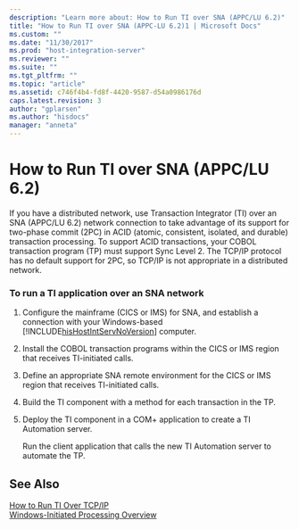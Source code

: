 ```yaml
---
description: "Learn more about: How to Run TI over SNA (APPC/LU 6.2)"
title: "How to Run TI over SNA (APPC-LU 6.2)1 | Microsoft Docs"
ms.custom: ""
ms.date: "11/30/2017"
ms.prod: "host-integration-server"
ms.reviewer: ""
ms.suite: ""
ms.tgt_pltfrm: ""
ms.topic: "article"
ms.assetid: c746f4b4-fd8f-4420-9587-d54a0986176d
caps.latest.revision: 3
author: "gplarsen"
ms.author: "hisdocs"
manager: "anneta"
---
```

# How to Run TI over SNA (APPC/LU 6.2)
If you have a distributed network, use Transaction Integrator (TI) over an SNA (APPC/LU 6.2) network connection to take advantage of its support for two-phase commit (2PC) in ACID (atomic, consistent, isolated, and durable) transaction processing. To support ACID transactions, your COBOL transaction program (TP) must support Sync Level 2. The TCP/IP protocol has no default support for 2PC, so TCP/IP is not appropriate in a distributed network.  
  
### To run a TI application over an SNA network  
  
1. Configure the mainframe (CICS or IMS) for SNA, and establish a connection with your Windows-based [!INCLUDE[hisHostIntServNoVersion](../includes/hishostintservnoversion-md.md)] computer.  
  
2. Install the COBOL transaction programs within the CICS or IMS region that receives TI-initiated calls.  
  
3. Define an appropriate SNA remote environment for the CICS or IMS region that receives TI-initiated calls.  
  
4. Build the TI component with a method for each transaction in the TP.  
  
5. Deploy the TI component in a COM+ application to create a TI Automation server.  
  
   Run the client application that calls the new TI Automation server to automate the TP.  
  
## See Also  
 [How to Run TI Over TCP/IP](../core/how-to-run-ti-over-tcp-ip2.md)   
 [Windows-Initiated Processing Overview](../core/windows-initiated-processing-overview2.md)
